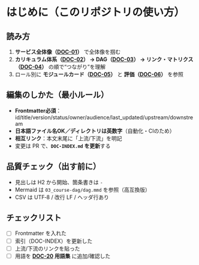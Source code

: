 # はじめに（このリポジトリの使い方）

## 読み方
1. **サービス全体像（[DOC-01](../01_service-overview/DOC-01_サービス全体像_v1.0.md)）** で全体像を掴む  
2. **カリキュラム体系（[DOC-02](../02_product-curriculum/DOC-02_プロダクトとカリキュラム体系_v1.0.md)） → DAG（[DOC-03](../03_course-dag/DOC-03_コースDAG_依存関係図_v1.0.md)） → リンク・マトリクス（[DOC-04](../04_link-matrix/DOC-04_リンクマトリクス_v1.0.md)）** の順で“つながり”を理解  
3. ロール別に **モジュールカード（[DOC-05](../05_module-cards/README.md)）** と **評価（[DOC-06](../06_assessment-rubric/DOC-06_評価とルーブリック_v1.0.md)）** を参照

## 編集のしかた（最小ルール）
- **Frontmatter必須**：id/title/version/status/owner/audience/last_updated/upstream/downstream
- **日本語ファイル名OK／ディレクトリは英数字**（自動化・CIのため）
- **相互リンク**：本文末尾に「上流/下流」を明記
- 変更は PR で、**`DOC-INDEX.md` を更新**する

## 品質チェック（出す前に）
- 見出しは H2 から開始、箇条書きは `-`  
- Mermaid は `03_course-dag/dag.mmd` を参照（高互換版）  
- CSV は UTF‑8 / 改行 LF / ヘッダ行あり

## チェックリスト
- [ ] Frontmatter を入れた  
- [ ] 索引（DOC-INDEX）を更新した  
- [ ] 上流/下流のリンクを貼った  
- [ ] 用語を **[DOC-20](../20_glossary/DOC-20_用語集_v1.0.md) 用語集** に追加/確認した
